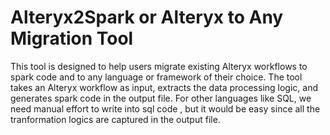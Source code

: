 # Alteryx2Spark or Alteryx to Any Migration Tool
This tool is designed to help users migrate existing Alteryx workflows to spark code and to any language or framework of their choice. The tool takes an Alteryx workflow as input, extracts the data processing logic, and generates spark code in the output file. For other languages like SQL, we need manual effort to write into sql code , but it would be easy since all the tranformation logics are captured in the output file.
